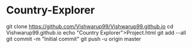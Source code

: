 # Country-Explorer
git clone https://github.com/Vishwarup99/Vishwarup99.github.io
cd Vishwarup99.github.io
echo "Country Explorer">Project.html
git add --all
git commit -m "Initial commit"
git push -u origin master
